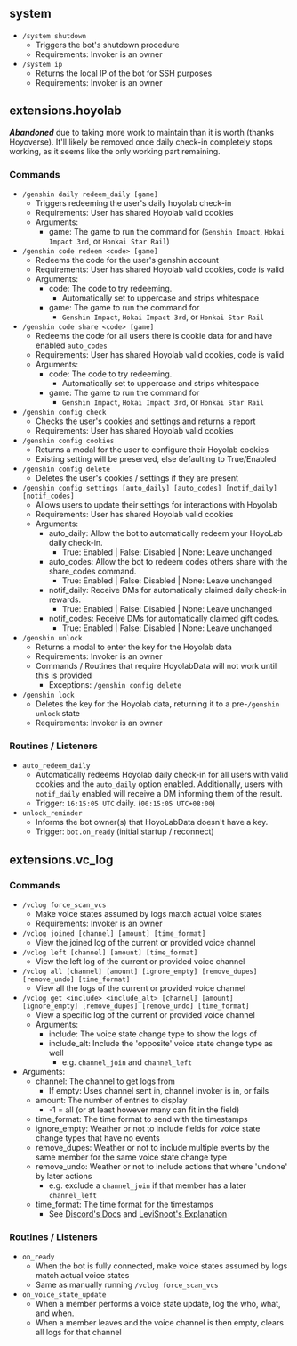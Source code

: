 ## system
* `/system shutdown`
  * Triggers the bot's shutdown procedure
  * Requirements: Invoker is an owner
* `/system ip`
  * Returns the local IP of the bot for SSH purposes
  * Requirements: Invoker is an owner

## extensions.hoyolab
___Abandoned___ due to taking more work to maintain than it is worth (thanks Hoyoverse).
It'll likely be removed once daily check-in completely stops working, as it seems like the only working part remaining.
### Commands
* `/genshin daily redeem_daily [game]`
  * Triggers redeeming the user's daily hoyolab check-in
  * Requirements: User has shared Hoyolab valid cookies
  * Arguments:
    * game: The game to run the command for (`Genshin Impact`, `Hokai Impact 3rd`, or `Honkai Star Rail`)
* `/genshin code redeem <code> [game]`
  * Redeems the code for the user's genshin account
  * Requirements: User has shared Hoyolab valid cookies, code is valid
  * Arguments:
    * code: The code to try redeeming. 
      * Automatically set to uppercase and strips whitespace
    * game: The game to run the command for 
      * `Genshin Impact`, `Hokai Impact 3rd`, or `Honkai Star Rail`
* `/genshin code share <code> [game]`
  * Redeems the code for all users there is cookie data for and have enabled `auto_codes`
  * Requirements: User has shared Hoyolab valid cookies, code is valid
  * Arguments:
    * code: The code to try redeeming.
      * Automatically set to uppercase and strips whitespace
    * game: The game to run the command for 
      * `Genshin Impact`, `Hokai Impact 3rd`, or `Honkai Star Rail`
* `/genshin config check`
  * Checks the user's cookies and settings and returns a report
  * Requirements: User has shared Hoyolab valid cookies
* `/genshin config cookies`
  * Returns a modal for the user to configure their Hoyolab cookies
  * Existing setting will be preserved, else defaulting to True/Enabled
* `/genshin config delete`
  * Deletes the user's cookies / settings if they are present
* `/genshin config settings [auto_daily] [auto_codes] [notif_daily] [notif_codes]`
  * Allows users to update their settings for interactions with Hoyolab
  * Requirements: User has shared Hoyolab valid cookies
  * Arguments:
    * auto_daily: Allow the bot to automatically redeem your HoyoLab daily check-in.
      * True: Enabled | False: Disabled | None: Leave unchanged
    * auto_codes: Allow the bot to redeem codes others share with the share_codes command.
      * True: Enabled | False: Disabled | None: Leave unchanged
    * notif_daily: Receive DMs for automatically claimed daily check-in rewards.
      * True: Enabled | False: Disabled | None: Leave unchanged
    * notif_codes: Receive DMs for automatically claimed gift codes.
      * True: Enabled | False: Disabled | None: Leave unchanged
* `/genshin unlock`
  * Returns a modal to enter the key for the Hoyolab data
  * Requirements: Invoker is an owner
  * Commands / Routines that require HoyolabData will not work until this is provided
    * Exceptions: `/genshin config delete`
* `/genshin lock`
  * Deletes the key for the Hoyolab data, returning it to a pre-`/genshin unlock` state
  * Requirements: Invoker is an owner

### Routines / Listeners
* `auto_redeem_daily`
  * Automatically redeems Hoyolab daily check-in for all users with valid cookies 
and the `auto_daily` option enabled. Additionally, users with `notif_daily` enabled will
receive a DM informing them of the result.
  * Trigger: `16:15:05 UTC` daily. (`00:15:05 UTC+08:00`)
* `unlock_reminder`
  * Informs the bot owner(s) that HoyoLabData doesn't have a key.
  * Trigger: `bot.on_ready` (initial startup / reconnect)

## extensions.vc_log
### Commands
* `/vclog force_scan_vcs`
  * Make voice states assumed by logs match actual voice states
  * Requirements: Invoker is an owner
* `/vclog joined [channel] [amount] [time_format]`
  * View the joined log of the current or provided voice channel
* `/vclog left [channel] [amount] [time_format]`
  * View the left log of the current or provided voice channel
* `/vclog all [channel] [amount] [ignore_empty] [remove_dupes] [remove_undo] [time_format]`
  * View all the logs of the current or provided voice channel
* `/vclog get <include> <include_alt> [channel] [amount] [ignore_empty] [remove_dupes] [remove_undo] [time_format]`
  * View a specific log of the current or provided voice channel
  * Arguments:
    * include: The voice state change type to show the logs of
    * include_alt: Include the 'opposite' voice state change type as well
      * e.g. `channel_join` and `channel_left`
* Arguments:
    * channel: The channel to get logs from
      * If empty: Uses channel sent in, channel invoker is in, or fails
    * amount: The number of entries to display
      * -1 = all (or at least however many can fit in the field)
    * time_format: The time format to send with the timestamps
    * ignore_empty: Weather or not to include fields for voice state change types that have no events
    * remove_dupes: Weather or not to include multiple events by the same member
      for the same voice state change type
    * remove_undo: Weather or not to include actions that where 'undone' by later actions
      * e.g. exclude a `channel_join` if that member has a later `channel_left`
    * time_format: The time format for the timestamps
      * See [Discord's Docs](https://discord.com/developers/docs/reference#message-formatting-timestamp-styles)
        and [LeviSnoot's Explanation](https://gist.github.com/LeviSnoot/d9147767abeef2f770e9ddcd91eb85aa)
### Routines / Listeners
* `on_ready`
  * When the bot is fully connected, make voice states assumed by logs match actual voice states
  * Same as manually running `/vclog force_scan_vcs`
* `on_voice_state_update`
  * When a member performs a voice state update, log the who, what, and when.
  * When a member leaves and the voice channel is then empty, clears all logs for that channel
